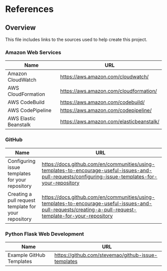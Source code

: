 # References

## Overview

This file includes links to the sources used to help create this project.

### Amazon Web Services

| Name                  | URL                                      |
| --------------------- | ---------------------------------------- |
| Amazon CloudWatch     | https://aws.amazon.com/cloudwatch/       |
| AWS CloudFormation    | https://aws.amazon.com/cloudformation/   |
| AWS CodeBuild         | https://aws.amazon.com/codebuild/        |
| AWS CodePipeline      | https://aws.amazon.com/codepipeline/     |
| AWS Elastic Beanstalk | https://aws.amazon.com/elasticbeanstalk/ |

### GitHub

| Name                                                 | URL                                                                                                                                                      |
| ---------------------------------------------------- | -------------------------------------------------------------------------------------------------------------------------------------------------------- |
| Configuring issue templates for your repository      | https://docs.github.com/en/communities/using-templates-to-encourage-useful-issues-and-pull-requests/configuring-issue-templates-for-your-repository      |
| Creating a pull request template for your repository | https://docs.github.com/en/communities/using-templates-to-encourage-useful-issues-and-pull-requests/creating-a-pull-request-template-for-your-repository |

### Python Flask Web Development

| Name                     | URL                                                |
| ------------------------ | -------------------------------------------------- |
| Example GitHub Templates | https://github.com/stevemao/github-issue-templates |
